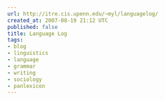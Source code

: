 ```yaml
---
url: http://itre.cis.upenn.edu/~myl/languagelog/
created_at: 2007-08-19 21:12 UTC
published: false
title: Language Log
tags:
- blog
- linguistics
- language
- grammar
- writing
- sociology
- panlexicon
---
```




